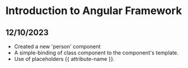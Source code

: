 # Introduction to Angular Framework
## 12/10/2023

- Created a new 'person' component
- A simple-binding of class component to the component's template.
- Use of placeholders {{ attribute-name }}.
